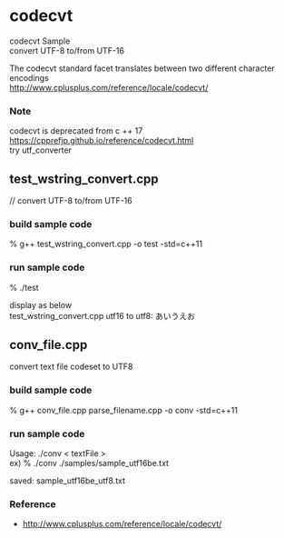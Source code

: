codecvt
===============

codecvt Sample <br/>
convert UTF-8 to/from UTF-16 <br/>

The codecvt standard facet translates between two different character encodings <br/>
http://www.cplusplus.com/reference/locale/codecvt/ <br/>

### Note
codecvt is deprecated from c ++ 17 <br/>
https://cpprefjp.github.io/reference/codecvt.html <br/>
try utf_converter <br/>

## test_wstring_convert.cpp <br/>
// convert UTF-8 to/from UTF-16 <br/>

### build sample code
% g++ test_wstring_convert.cpp -o test -std=c++11

### run sample code 
%  ./test <br/>

display as below <br/>
test_wstring_convert.cpp
utf16 to utf8: あいうえお


## conv_file.cpp <br/>
convert text file codeset to UTF8 <br/>

### build sample code
% g++ conv_file.cpp parse_filename.cpp -o conv -std=c++11 <br/>

### run sample code 
Usage: ./conv \< textFile \> <br/>
ex)
% ./conv ./samples/sample_utf16be.txt <br/>

saved: sample_utf16be_utf8.txt <br/>

### Reference <br/>
- http://www.cplusplus.com/reference/locale/codecvt/

